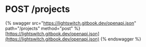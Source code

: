 # POST /projects

{% swagger src="https://lightswitch.gitbook.dev/openapi.json" path="/projects" method="post" %}
[https://lightswitch.gitbook.dev/openapi.json](https://lightswitch.gitbook.dev/openapi.json)
{% endswagger %}

